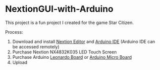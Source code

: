 # NextionGUI-with-Arduino

This project is a fun project I created for the game Star Citizen.

Process:
1. Download and install [Nextion Editor](https://nextion.tech/nextion-editor/) and [Arduino IDE](https://www.arduino.cc/en/software) (Arduino IDE can be accessed remotely)
2. Purchase Nextion NX4832K035 LED Touch Screen
3. Purchase Arduino [Leonardo Board](https://docs.arduino.cc/hardware/leonardo) or [Arduino Micro Board](https://store.arduino.cc/products/arduino-micro)
4. Upload 
